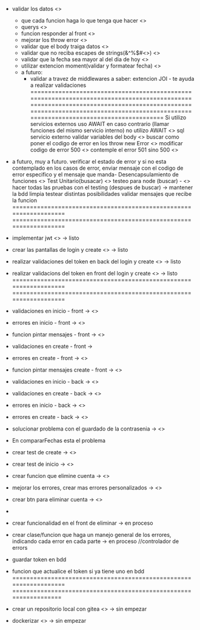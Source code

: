 - validar los datos <>
    - que cada funcion haga lo que tenga que hacer <>
    - querys    <>
    - funcion responder al front <>
    - mejorar los throw error <>
    - validar que el body traiga datos <>
    - validar que no reciba escapes de strings(&^%$#<>) <>
    - validar que la fecha sea mayor al del dia de hoy <>
    - utilizar extencion moment(validar y formatear fecha) <>
    - a futuro:
      - validar a travez de middlewares
a saber: extencion JOI - te ayuda a realizar validaciones
==============================================================================================================================================================================================================================
Si utilizo servicios externos uso AWAIT en caso contrario (llamar funciones del mismo servicio interno) no utilizo AWAIT  <>
sql servicio externo 
validar variables del body <>
buscar como poner el codigo de error en los throw new Error <>
modificar codigo de error 500 <>
contemple el error 501 sino 500  <>
- a futuro, muy a futuro. verificar el estado de error y si no esta contemplado en los casos de error, enviar mensaje con el codigo de error especifico y el mensaje que manda-
Desencapsulamiento de funciones <>
Test Unitario(busacar)  <>
testeo para node (buscar) - <>
hacer todas las pruebas con el testing (despues de buscar) -> mantener la bdd limpia 
testear distintas posibilidades
validar mensajes que recibe la funcion 
==================================================================
==================================================================
- implementar jwt <> ->  listo
- crear las pantallas de login y create <> -> listo 
- realizar validaciones del token en back del login y create <> -> listo
- realizar validacions del token en front del login y create <> -> listo
==================================================================
==================================================================
- validaciones en inicio - front -> <>
- errores en inicio - front -> <>
- funcion pintar mensajes - front  -> <>
- validaciones en create - front -> 
- errores en create - front -> <>
- funcion pintar mensajes create - front ->  <>
- validaciones en inicio - back -> <>
- validaciones en create - back -> <>
- errores en inicio - back -> <>
- errores en create - back -> <>
- solucionar problema con el guardado de la contrasenia -> <>

- En compararFechas esta el problema

- crear test de create -> <>
- crear test de inicio -> <>

- crear funcion que elimine cuenta -> <> 
- mejorar los errores, crear mas errores personalizados -> <> 
- crear btn para eliminar cuenta -> <>

- 

- crear funcionalidad en el front de eliminar -> en proceso
 

- crear clase/funcion que haga un manejo general de los errores, indicando cada error en cada parte -> en proceso //controlador de errors

- guardar token en bdd

- funcion que actualice el token si ya tiene uno en bdd
==================================================================
=================================================================
- crear un repositorio local con gitea <> -> sin empezar 
- dockerizar <> -> sin empezar
  